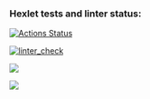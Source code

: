 ### Hexlet tests and linter status:
[![Actions Status](https://github.com/Tragoedie/python-project-lvl2/workflows/hexlet-check/badge.svg)](https://github.com/Tragoedie/python-project-lvl2/actions)

[![linter_check](https://github.com/Tragoedie/python-project-lvl2/actions/workflows/linter_check.yml/badge.svg)](https://github.com/Tragoedie/python-project-lvl2/actions/workflows/linter_check.yml)

<a href="https://codeclimate.com/github/Tragoedie/python-project-lvl2/maintainability"><img src="https://api.codeclimate.com/v1/badges/84ac06e864db4dcae66f/maintainability" /></a>

<a href="https://codeclimate.com/github/Tragoedie/python-project-lvl2/test_coverage"><img src="https://api.codeclimate.com/v1/badges/84ac06e864db4dcae66f/test_coverage" /></a>